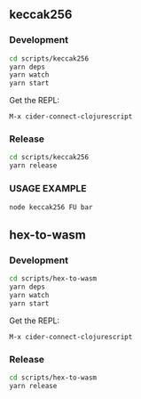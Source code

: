 ## keccak256 ##

### Development ###

```bash
cd scripts/keccak256
yarn deps
yarn watch
yarn start
```

Get the REPL:
```
M-x cider-connect-clojurescript
```

### Release ###

```bash
cd scripts/keccak256
yarn release
```

### USAGE EXAMPLE ###

```bash
node keccak256 FU bar
```

## hex-to-wasm ##

### Development ###

```bash
cd scripts/hex-to-wasm
yarn deps
yarn watch
yarn start
```

Get the REPL:

```
M-x cider-connect-clojurescript
```

### Release ###

```bash
cd scripts/hex-to-wasm
yarn release
```
